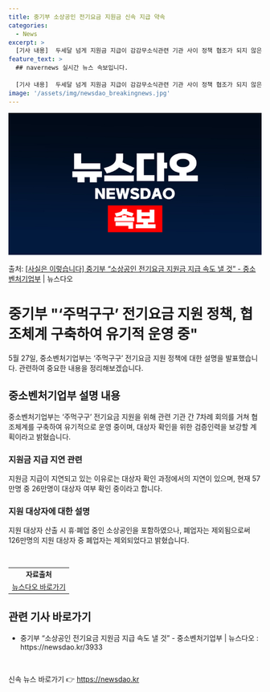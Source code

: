 ```yaml
---
title: 중기부 소상공인 전기요금 지원금 신속 지급 약속
categories:
  - News
excerpt: >
  [기사 내용]  두세달 넘게 지원금 지급이 감감무소식관련 기관 사이 정책 협조가 되지 않은 탓이라는 지적  …
feature_text: >
  ## navernews 실시간 뉴스 속보입니다.

  [기사 내용]  두세달 넘게 지원금 지급이 감감무소식관련 기관 사이 정책 협조가 되지 않은 탓이라는 지적  …
image: '/assets/img/newsdao_breakingnews.jpg'
---
```


![뉴스다오 속보](/assets/img/newsdao_breakingnews.jpg)

<p>출처: <a href="https://newsdao.kr/3933" rel="dofollow">[사실은 이렇습니다] 중기부 “소상공인 전기요금 지원금 지급 속도 낼 것” - 중소벤처기업부</a> | 뉴스다오</p>

<h1>중기부 "‘주먹구구’ 전기요금 지원 정책, 협조체계 구축하여 유기적 운영 중"</h1>
<p data-ke-size="size16">5월 27일, 중소벤처기업부는 ‘주먹구구’ 전기요금 지원 정책에 대한 설명을 발표했습니다. 관련하여 중요한 내용을 정리해보겠습니다.</p>

<h2 data-ke-size="size26">중소벤처기업부 설명 내용</h2>
<p data-ke-size="size16">중소벤처기업부는 ‘주먹구구’ 전기요금 지원을 위해 관련 기관 간 7차례 회의를 거쳐 협조체계를 구축하여 유기적으로 운영 중이며, 대상자 확인을 위한 검증인력을 보강할 계획이라고 밝혔습니다.</p>

<h3>지원금 지급 지연 관련</h3>
<p data-ke-size="size16">지원금 지급이 지연되고 있는 이유로는 대상자 확인 과정에서의 지연이 있으며, 현재 57만명 중 26만명이 대상자 여부 확인 중이라고 합니다.</p>

<h3>지원 대상자에 대한 설명</h3>
<p data-ke-size="size16">지원 대상자 산출 시 휴·폐업 중인 소상공인을 포함하였으나, 폐업자는 제외됨으로써 126만명의 지원 대상자 중 폐업자는 제외되었다고 밝혔습니다.</p>

<p data-ke-size="size16">&nbsp;</p>

<table>
	<tbody>
		<tr>
			<td style="text-align: center; height: 17px;"><b>자료출처</b></td>
		</tr>
		<tr>
			<td style="text-align: center; height: 17px;"><a href="https://newsdao.kr/3933">뉴스다오 바로가기</a></td>
		</tr>
	</tbody>
</table>
<h2 data-ke-size="size26">관련 기사 바로가기</h2>
<ul>
	<li>중기부 “소상공인 전기요금 지원금 지급 속도 낼 것” - 중소벤처기업부 | 뉴스다오 : https://newsdao.kr/3933</li>
</ul>
<p data-ke-size="size16">&nbsp;</p> 

신속 뉴스 바로가기 👉 <a href="https://newsdao.kr" rel="dofollow">https://newsdao.kr</a>



